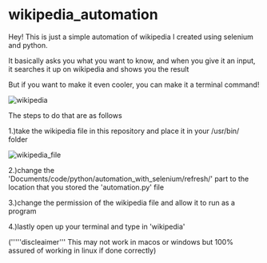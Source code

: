 # wikipedia_automation
Hey! This is just a simple automation of wikipedia I created using selenium and python.


It basically asks you what you want to know, and when you give it an input, it searches it up on wikipedia and shows you the result


But if you want to make it even cooler, you can make it a terminal command!


![wikipedia](https://user-images.githubusercontent.com/69780531/96091290-08a1fc80-0ee7-11eb-9e53-56eaf5eaf3c5.png)

The steps to do that are as follows


1.)take the wikipedia file in this repository and place it in your /usr/bin/ folder


![wikipedia_file](https://user-images.githubusercontent.com/69780531/96092303-510dea00-0ee8-11eb-909a-df66b73a41ec.png)


2.)change the 'Documents/code/python/automation_with_selenium/refresh/' part to the location that you stored the 'automation.py' file


3.)change the permission of the wikipedia file and allow it to run as a program


4.)lastly open up your terminal and type in 'wikipedia'


('''''discleaimer''' This may not work in macos or windows but 100% assured of working in linux if done correctly)

